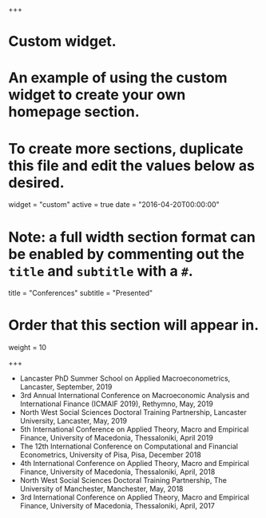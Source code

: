 +++
# Custom widget.
# An example of using the custom widget to create your own homepage section.
# To create more sections, duplicate this file and edit the values below as desired.
widget = "custom"
active = true
date = "2016-04-20T00:00:00"

# Note: a full width section format can be enabled by commenting out the `title` and `subtitle` with a `#`.
title = "Conferences"
subtitle = "Presented"

# Order that this section will appear in.
weight = 10

+++

* Lancaster PhD Summer School on Applied Macroeconometrics, Lancaster, September, 2019
* 3rd Annual International Conference on Macroeconomic Analysis and International Finance (ICMAIF 2019), Rethymno, May, 2019
* North West Social Sciences Doctoral Training Partnership, Lancaster University, Lancaster, May, 2019
* 5th International Conference on Applied Theory, Macro and Empirical Finance, University of Macedonia, Thessaloniki, April 2019
* The 12th International Conference on Computational and Financial Econometrics, University of Pisa, Pisa, December 2018
* 4th International Conference on Applied Theory, Macro and Empirical Finance, University of Macedonia, Thessaloniki, April, 2018
* North West Social Sciences Doctoral Training Partnership, The University of Manchester, Manchester, May, 2018
* 3rd International Conference on Applied Theory, Macro and Empirical Finance, University of Macedonia, Thessaloniki, April, 2017
